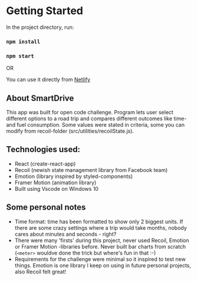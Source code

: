 # Getting Started

In the project directory, run:

### `npm install`

### `npm start`

OR

You can use it directly from [Netlify](https://elated-bassi-87c4d5.netlify.app/)

## About SmartDrive

This app was built for open code challenge. Program lets user select different options to a road trip and compares different outcomes like time- and fuel consumption. Some values were stated in criteria, some you can modify from recoil-folder (src/utilities/recoilState.js).

## Technologies used:

- React (create-react-app)
- Recoil (newish state management library from Facebook team)
- Emotion (library inspired by styled-components)
- Framer Motion (animation library)
- Built using Vscode on Windows 10

## Some personal notes

- Time format: time has been formatted to show only 2 biggest units. If there are some crazy settings where a trip would take months, nobody cares about minutes and seconds - right?
- There were many 'firsts' during this project, never used Recoil, Emotion or Framer Motion -libraries before. Never built bar charts from scratch (`<meter>` wouldve done the trick but where's fun in that :-)
- Requirements for the challenge were minimal so it inspired to test new things. Emotion is one library I keep on using in future personal projects, also Recoil felt great!
